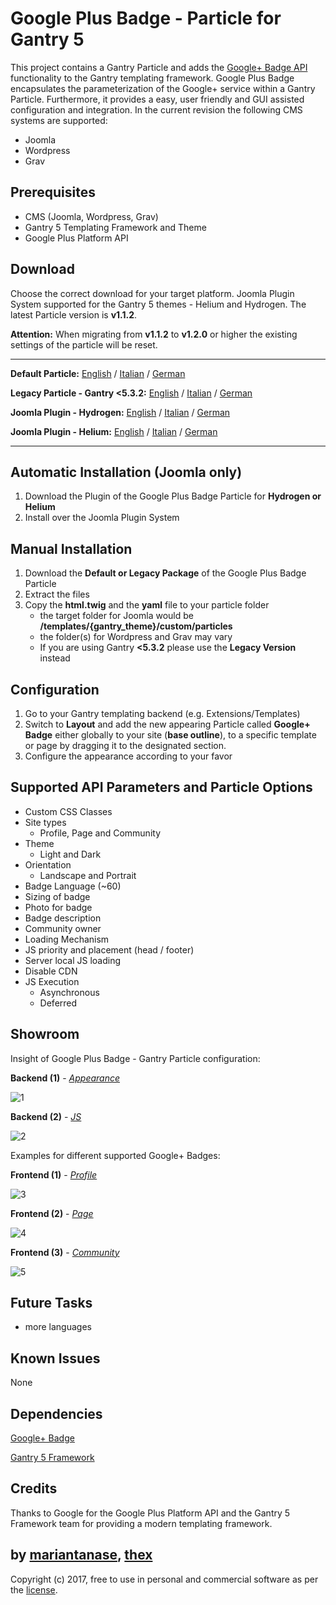# Google Plus Badge - Particle for Gantry 5
This project contains a Gantry Particle and adds the [Google+ Badge API](https://developers.google.com/+/web/badge/) functionality to the Gantry templating framework. Google Plus Badge encapsulates the parameterization of the Google+ service within a Gantry Particle. Furthermore, it provides a easy, user friendly and GUI assisted configuration and integration. In the current revision the following CMS systems are supported:
* Joomla
* Wordpress
* Grav

## Prerequisites
* CMS (Joomla, Wordpress, Grav)
* Gantry 5 Templating Framework and Theme
* Google Plus Platform API

## Download
Choose the correct download for your target platform. Joomla Plugin System supported for the Gantry 5 themes - Helium and Hydrogen. The latest Particle version is **v1.1.2**.

**Attention:** When migrating from **v1.1.2** to **v1.2.0** or higher the existing settings of the particle will be reset.
___
**Default Particle:**
[English](https://github.com/thexmanxyz/Google-Plus-Badge-Gantry/releases/download/v1.1.2/gpb.particle.only.EN.v1.1.2.zip) / [Italian](https://github.com/thexmanxyz/Google-Plus-Badge-Gantry/releases/download/v1.1.2/gpb.particle.only.IT.v1.1.2.zip) / [German](https://github.com/thexmanxyz/Google-Plus-Badge-Gantry/releases/download/v1.1.2/gpb.particle.only.DE.v1.1.2.zip)

**Legacy Particle - Gantry <5.3.2:**
[English](https://github.com/thexmanxyz/Google-Plus-Badge-Gantry/releases/download/v1.1.2/gpb.particle.only.legacy.EN.v1.1.2.zip) / [Italian](https://github.com/thexmanxyz/Google-Plus-Badge-Gantry/releases/download/v1.1.2/gpb.particle.only.legacy.IT.v1.1.2.zip) / [German](https://github.com/thexmanxyz/Google-Plus-Badge-Gantry/releases/download/v1.1.2/gpb.particle.only.legacy.DE.v1.1.2.zip)

**Joomla Plugin - Hydrogen:**
[English](https://github.com/thexmanxyz/Google-Plus-Badge-Gantry/releases/download/v1.1.2/gpb.j3.hydrogen.EN.v1.1.2.zip) / [Italian](https://github.com/thexmanxyz/Google-Plus-Badge-Gantry/releases/download/v1.1.2/gpb.j3.hydrogen.IT.v1.1.2.zip) / [German](https://github.com/thexmanxyz/Google-Plus-Badge-Gantry/releases/download/v1.1.2/gpb.j3.hydrogen.DE.v1.1.2.zip)

**Joomla Plugin - Helium:**
[English](https://github.com/thexmanxyz/Google-Plus-Badge-Gantry/releases/download/v1.1.2/gpb.j3.helium.EN.v1.1.2.zip) / [Italian](https://github.com/thexmanxyz/Google-Plus-Badge-Gantry/releases/download/v1.1.2/gpb.j3.helium.IT.v1.1.2.zip) / [German](https://github.com/thexmanxyz/Google-Plus-Badge-Gantry/releases/download/v1.1.2/gpb.j3.helium.DE.v1.1.2.zip)
___

## Automatic Installation (Joomla only)
1. Download the Plugin of the Google Plus Badge Particle for **Hydrogen or Helium**
2. Install over the Joomla Plugin System

## Manual Installation
1. Download the **Default or Legacy Package** of the Google Plus Badge Particle
2. Extract the files
3. Copy the **html.twig** and the **yaml** file to your particle folder 
   * the target folder for Joomla would be **/templates/{gantry_theme}/custom/particles**
   * the folder(s) for Wordpress and Grav may vary
   * If you are using Gantry **<5.3.2** please use the **Legacy Version** instead
   
## Configuration
 1. Go to your Gantry templating backend (e.g. Extensions/Templates)
 2. Switch to **Layout** and add the new appearing Particle called **Google+ Badge** either globally to your site (**base outline**), to a specific template or page by dragging it to the designated section.
 3. Configure the appearance according to your favor
 
## Supported API Parameters and Particle Options
* Custom CSS Classes
* Site types
  * Profile, Page and Community
* Theme
  * Light and Dark
* Orientation
  * Landscape and Portrait
* Badge Language (~60)
* Sizing of badge
* Photo for badge
* Badge description
* Community owner
* Loading Mechanism
* JS priority and placement (head / footer)
* Server local JS loading
* Disable CDN
* JS Execution
  * Asynchronous
  * Deferred

## Showroom
Insight of Google Plus Badge - Gantry Particle configuration:

**Backend (1)** - *[Appearance](/screenshots/backend_appearance.png)*

![1](/screenshots/backend_appearance.png)

**Backend (2)** - *[JS](/screenshots/backend_js.png)*

![2](/screenshots/backend_js.png)

Examples for different supported Google+ Badges:

**Frontend (1)** - *[Profile](/screenshots/frontend_profile.png)*

![3](/screenshots/frontend_profile.png)

**Frontend (2)** - *[Page](/screenshots/frontend_page.png)*

![4](/screenshots/frontend_page.png)

**Frontend (3)** - *[Community](/screenshots/frontend_community.png)*

![5](/screenshots/frontend_community.png)

## Future Tasks
* more languages

## Known Issues
None

## Dependencies
[Google+ Badge](https://developers.google.com/+/web/badge/)

[Gantry 5 Framework](http://gantry.org/)

## Credits
Thanks to Google for the Google Plus Platform API and the Gantry 5 Framework team for providing a modern templating framework.

## by [mariantanase](https://github.com/mariantanase), [thex](https://github.com/thexmanxyz)
Copyright (c) 2017, free to use in personal and commercial software as per the [license](/LICENSE.md).
